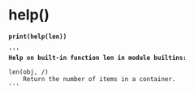 # help()

<pre><code><strong>print(help(len))
</strong><strong>
</strong><strong>'''
</strong><strong>Help on built-in function len in module builtins:
</strong>
len(obj, /)
    Return the number of items in a container.
'''</code></pre>
